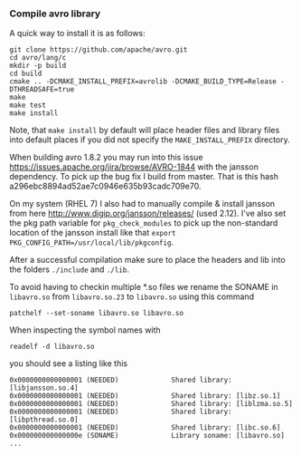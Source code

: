 ### Compile avro library
A quick way to install it is as follows:
```
git clone https://github.com/apache/avro.git
cd avro/lang/c
mkdir -p build
cd build
cmake .. -DCMAKE_INSTALL_PREFIX=avrolib -DCMAKE_BUILD_TYPE=Release -DTHREADSAFE=true
make
make test
make install
```
Note, that `make install` by default will place header files and library files into default places if you did not specify the `MAKE_INSTALL_PREFIX` directory.

When building avro 1.8.2 you may run into this issue https://issues.apache.org/jira/browse/AVRO-1844 with the jansson dependency. To pick up the bug fix I build from master. That is this hash a296ebc8894ad52ae7c0946e635b93cadc709e70.

On my system (RHEL 7) I also had to manually compile & install jansson from here http://www.digip.org/jansson/releases/ (used 2.12). I've also set the pkg path variable for `pkg_check_modules` to pick up the non-standard location of the jansson install like that
```export PKG_CONFIG_PATH=/usr/local/lib/pkgconfig```.

After a successful compilation make sure to place the headers and lib into the folders `./include` and `./lib`. 

To avoid having to checkin multiple *.so files we rename the SONAME in `libavro.so` from `libavro.so.23` to `libavro.so` using this command
```
patchelf --set-soname libavro.so libavro.so
```

When inspecting the symbol names with
```
readelf -d libavro.so
```
you should see a listing like this
```
0x0000000000000001 (NEEDED)             Shared library: [libjansson.so.4]
0x0000000000000001 (NEEDED)             Shared library: [libz.so.1]
0x0000000000000001 (NEEDED)             Shared library: [liblzma.so.5]
0x0000000000000001 (NEEDED)             Shared library: [libpthread.so.0]
0x0000000000000001 (NEEDED)             Shared library: [libc.so.6]
0x000000000000000e (SONAME)             Library soname: [libavro.so]
...
```